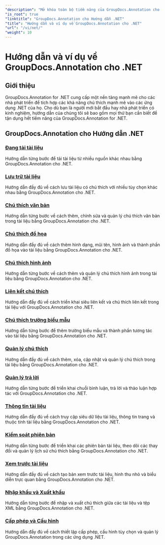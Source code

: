 ```yaml
---
"description": "Mở khóa toàn bộ tiềm năng của GroupDocs.Annotation cho .NET với hướng dẫn của chúng tôi. Tích hợp liền mạch, tăng cường cộng tác và hợp lý hóa quy trình làm việc."
"is_root": true
"linktitle": "GroupDocs.Annotation cho Hướng dẫn .NET"
"title": "Hướng dẫn và ví dụ về GroupDocs.Annotation cho .NET"
"url": "/vi/net/"
"weight": 10
---
```


# Hướng dẫn và ví dụ về GroupDocs.Annotation cho .NET

## Giới thiệu

GroupDocs.Annotation for .NET cung cấp một nền tảng mạnh mẽ cho các nhà phát triển để tích hợp các khả năng chú thích mạnh mẽ vào các ứng dụng .NET của họ. Cho dù bạn là người mới bắt đầu hay nhà phát triển có kinh nghiệm, hướng dẫn của chúng tôi sẽ bao gồm mọi thứ bạn cần biết để tận dụng hết tiềm năng của GroupDocs.Annotation for .NET.

## GroupDocs.Annotation cho Hướng dẫn .NET
### [Đang tải tài liệu](./document-loading)
Hướng dẫn từng bước để tải tài liệu từ nhiều nguồn khác nhau bằng GroupDocs.Annotation cho .NET.

### [Lưu trữ tài liệu](./document-saving)
Hướng dẫn đầy đủ về cách lưu tài liệu có chú thích với nhiều tùy chọn khác nhau bằng GroupDocs.Annotation cho .NET.

### [Chú thích văn bản](./text-annotations)
Hướng dẫn từng bước về cách thêm, chỉnh sửa và quản lý chú thích văn bản trong tài liệu bằng GroupDocs.Annotation cho .NET.

### [Chú thích đồ họa](./graphical-annotations)
Hướng dẫn đầy đủ về cách thêm hình dạng, mũi tên, hình ảnh và thành phần đồ họa vào tài liệu bằng GroupDocs.Annotation cho .NET.

### [Chú thích hình ảnh](./image-annotations)
Hướng dẫn từng bước về cách thêm và quản lý chú thích hình ảnh trong tài liệu bằng GroupDocs.Annotation cho .NET.

### [Liên kết chú thích](./link-annotations)
Hướng dẫn đầy đủ về cách triển khai siêu liên kết và chú thích liên kết trong tài liệu với GroupDocs.Annotation cho .NET.

### [Chú thích trường biểu mẫu](./form-field-annotations)
Hướng dẫn từng bước để thêm trường biểu mẫu và thành phần tương tác vào tài liệu bằng GroupDocs.Annotation cho .NET.

### [Quản lý chú thích](./annotation-management)
Hướng dẫn đầy đủ về cách thêm, xóa, cập nhật và quản lý chú thích trong tài liệu bằng GroupDocs.Annotation cho .NET.

### [Quản lý trả lời](./reply-management)
Hướng dẫn từng bước để triển khai chuỗi bình luận, trả lời và thảo luận hợp tác với GroupDocs.Annotation cho .NET.

### [Thông tin tài liệu](./document-information)
Hướng dẫn đầy đủ về cách truy cập siêu dữ liệu tài liệu, thông tin trang và thuộc tính tài liệu bằng GroupDocs.Annotation cho .NET.

### [Kiểm soát phiên bản](./version-control)
Hướng dẫn từng bước để triển khai các phiên bản tài liệu, theo dõi các thay đổi và quản lý lịch sử chú thích bằng GroupDocs.Annotation cho .NET.

### [Xem trước tài liệu](./document-preview)
Hướng dẫn đầy đủ về cách tạo bản xem trước tài liệu, hình thu nhỏ và biểu diễn trực quan bằng GroupDocs.Annotation cho .NET.

### [Nhập khẩu và Xuất khẩu](./import-and-export)
Hướng dẫn từng bước để nhập và xuất chú thích giữa các tài liệu và tệp XML bằng GroupDocs.Annotation cho .NET.

### [Cấp phép và Cấu hình](./licensing-and-configuration)
Hướng dẫn đầy đủ về cách thiết lập cấp phép, cấu hình tùy chọn và quản lý GroupDocs.Annotation trong các ứng dụng .NET.
